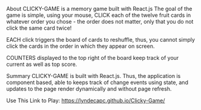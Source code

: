 About
CLICKY-GAME is a memory game built with React.js The goal of the game is simple, using your mouse, CLICK each of the twelve fruit cards in whatever order you chose - the order does not matter, only that you do not click the same card twice!

EACH click triggers the board of cards to reshuffle, thus, you cannot simply click the cards in the order in which they appear on screen.

COUNTERS displayed to the top right of the board keep track of your current as well as top score.

Summary
CLICKY-GAME is built with React.js. Thus, the application is component based, able to keeps track of change events using state, and updates to the page render dynamically and without page refresh.

Use This Link to Play:
https://lyndecapc.github.io/Clicky-Game/

